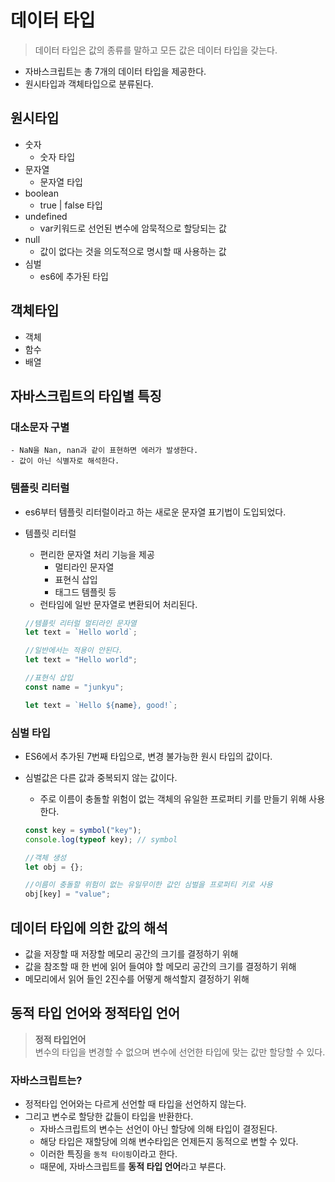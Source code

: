 # 데이터 타입

> 데이터 타입은 값의 종류를 말하고 모든 값은 데이터 타입을 갖는다.

- 자바스크립트는 총 7개의 데이터 타입을 제공한다.
- 원시타입과 객체타입으로 분류된다.

## 원시타입

- 숫자
  - 숫자 타입
- 문자열
  - 문자열 타입
- boolean
  - true | false 타입
- undefined
  - var키워드로 선언된 변수에 암묵적으로 할당되는 값
- null
  - 값이 없다는 것을 의도적으로 명시할 때 사용하는 값
- 심벌
  - es6에 추가된 타입

## 객체타입

- 객체
- 함수
- 배열

## 자바스크립트의 타입별 특징

### 대소문자 구별

    - NaN을 Nan, nan과 같이 표현하면 에러가 발생한다.
    - 값이 아닌 식별자로 해석한다.

### 템플릿 리터럴

- es6부터 템플릿 리터럴이라고 하는 새로운 문자열 표기법이 도입되었다.
- 템플릿 리터럴

  - 편리한 문자열 처리 기능을 제공
    - 멀티라인 문자열
    - 표현식 삽입
    - 태그드 템플릿 등
  - 런타임에 일반 문자열로 변환되어 처리된다.

  ```javascript
  //템플릿 리터럴 멀티라인 문자열
  let text = `Hello world`;

  //일반에서는 적용이 안된다.
  let text = "Hello world";

  //표현식 삽입
  const name = "junkyu";

  let text = `Hello ${name}, good!`;
  ```

### 심벌 타입

- ES6에서 추가된 7번째 타입으로, 변경 불가능한 원시 타입의 값이다.
- 심벌값은 다른 값과 중복되지 않는 값이다.

  - 주로 이름이 충돌할 위험이 없는 객체의 유일한 프로퍼티 키를 만들기 위해 사용한다.

  ```javascript
  const key = symbol("key");
  console.log(typeof key); // symbol

  //객체 생성
  let obj = {};

  //이름이 충돌할 위험이 없는 유일무이한 값인 심벌을 프로퍼티 키로 사용
  obj[key] = "value";
  ```

## 데이터 타입에 의한 값의 해석

- 값을 저장할 때 저장할 메모리 공간의 크기를 결정하기 위해
- 값을 참조할 때 한 번에 읽어 들여야 할 메모리 공간의 크기를 결정하기 위해
- 메모리에서 읽어 들인 2진수를 어떻게 해석할지 결정하기 위해

## 동적 타입 언어와 정적타입 언어

> **정적 타입언어**<br/>
> 변수의 타입을 변경할 수 없으며 변수에 선언한 타입에 맞는 값만 할당할 수 있다.

### 자바스크립트는?

- 정적타입 언어와는 다르게 선언할 때 타입을 선언하지 않는다.
- 그리고 변수로 할당한 값들이 타입을 반환한다.
  - 자바스크립트의 변수는 선언이 아닌 할당에 의해 타입이 결정된다.
  - 해당 타입은 재할당에 의해 변수타입은 언제든지 동적으로 변할 수 있다.
  - 이러한 특징을 `동적 타이핑`이라고 한다.
  - 때문에, 자바스크립트를 **동적 타입 언어**라고 부른다.
